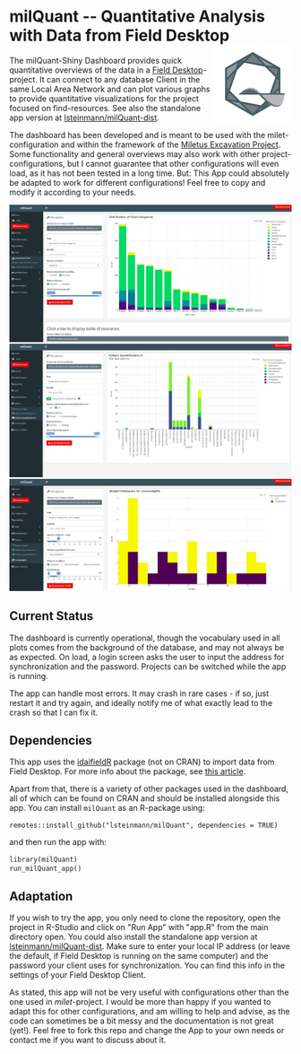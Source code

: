 # milQuant -- Quantitative Analysis with Data from Field Desktop <a href='https://www.miletgrabung.uni-hamburg.de/'><img src='inst/app/www/img/quant-icon.png' align="right" height="139" /></a>


The milQuant-Shiny Dashboard provides quick quantitative overviews of the data in a [Field Desktop](https://github.com/dainst/idai-field)-project. It can connect to any database Client in the same Local Area Network and can plot various graphs to provide quantitative visualizations for the project focused on find-resources. See also the standalone app version at [lsteinmann/milQuant-dist](https://github.com/lsteinmann/milQuant-dist).

The dashboard has been developed and is meant to be used with the milet-configuration and within the framework of the [Miletus Excavation Project](https://www.miletgrabung.uni-hamburg.de/). Some functionality and general overviews may also work with other project-configurations, but I cannot guarantee that other configurations will even load, as it has not been tested in a long time. But: This App could absolutely be adapted to work for different configurations! Feel free to copy and modify it according to your needs. 

![Screenshot from the Dashboard: Finds](inst/static/01_Finds.png "Screenshot from the Dashboard: Finds")
![Screenshot from the Dashboard: Pottery Quantification B](inst/static/02_Pottery_Quant_B.png "Screenshot from the Dashboard: Pottery Quantification B")
![Screenshot from the Dashboard: Loomweights](inst/static/03_Loomweights.png "Screenshot from the Dashboard: Loomweights")

## Current Status

The dashboard is currently operational, though the vocabulary used in all plots comes from the background of the database, and may not always be as expected. On load, a login screen asks the user to input the address for synchronization and the password. Projects can be switched while the app is running. 

The app can handle most errors. It may crash in rare cases - if so, just restart it and try again, and ideally notify me of what exactly lead to the crash so that I can fix it.

## Dependencies

This app uses the [idaifieldR](https://github.com/lsteinmann/idaifieldR) package (not on CRAN) to import data from Field Desktop. For more info about the package, see [this article](https://doi.org/10.34780/068b-q6c7). 

Apart from that, there is a variety of other packages used in the dashboard, all of which can be found on CRAN and should be installed alongside this app. You can install `milQuant` as an R-package using: 

```
remotes::install_github("lsteinmann/milQuant", dependencies = TRUE)
```

and then run the app with:

```
library(milQuant)
run_milQuant_app()
```

## Adaptation

If you wish to try the app, you only need to clone the repository, open the project in R-Studio and click on "Run App" with "app.R" from the main directory open. You could also install the standalone app version at [lsteinmann/milQuant-dist](https://github.com/lsteinmann/milQuant-dist). Make sure to enter your local IP address (or leave the default, if Field Desktop is running on the same computer) and the password your client uses for synchronization. You can find this info in the settings of your Field Desktop Client. 

As stated, this app will not be very useful with configurations other than the one used in *milet*-project. I would be more than happy if you wanted to adapt this for other configurations, and am willing to help and advise, as the code can sometimes be a bit messy and the documentation is not great (yet!). Feel free to fork this repo and change the App to your own needs or contact me if you want to discuss about it.
